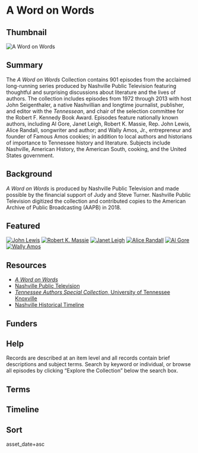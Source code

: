 # A Word on Words

## Thumbnail

![A Word on Words](https://s3.amazonaws.com/americanarchive.org/special-collections/John+Seigenthaler.cmky.jpg "A Word on Words")

## Summary

The <em>A Word on Words</em> Collection contains 901 episodes from the acclaimed long-running series produced by Nashville Public Television featuring thoughtful and surprising discussions about literature and the lives of authors. The collection includes episodes from 1972 through 2013 with host John Seigenthaler, a native Nashvillian and longtime journalist, publisher, and editor with the <em>Tennessean</em>, and chair of the selection committee for the Robert F. Kennedy Book Award. Episodes feature nationally known authors, including Al Gore, Janet Leigh, Robert K. Massie, Rep. John Lewis, Alice Randall, songwriter and author; and Wally Amos, Jr., entrepreneur and founder of Famous Amos cookies; in addition to local authors and historians of importance to Tennessee history and literature. Subjects include Nashville, American History, the American South, cooking, and the United States government.

## Background

<em>A Word on Words</em> is produced by Nashville Public Television and made possible by the financial support of Judy and Steve Turner. Nashville Public Television digitized the collection and contributed copies to the American Archive of Public Broadcasting (AAPB) in 2018.

## Featured

[![John Lewis](https://s3.amazonaws.com/americanarchive.org/special-collections/cpb-aacip_524-7p8tb0zq5k.jpg)](/catalog/cpb-aacip_524-7p8tb0zq5k)
[![Robert K. Massie](https://s3.amazonaws.com/americanarchive.org/special-collections/cpb-aacip_524-s17sn02722.jpg)](/catalog/cpb-aacip_524-s17sn02722)
[![Janet Leigh](https://s3.amazonaws.com/americanarchive.org/special-collections/cpb-aacip_524-901zc7sp7v.jpg)](/catalog/cpb-aacip_524-901zc7sp7v)
[![Alice Randall](https://s3.amazonaws.com/americanarchive.org/special-collections/cpb-aacip_524-4x54f1ng2k.jpg)](/catalog/cpb-aacip_524-4x54f1ng2k)
[![Al Gore](https://s3.amazonaws.com/americanarchive.org/special-collections/cpb-aacip_524-p26pz52p77.jpg)](/catalog/cpb-aacip_524-p26pz52p77)
[![Wally Amos](https://s3.amazonaws.com/americanarchive.org/special-collections/cpb-aacip_524-3x83j39z1s.jpg)](/catalog/cpb-aacip_524-3x83j39z1s)

## Resources

- [<em>A Word on Words</em>](http://awordonwords.org/)
- [Nashville Public Television](https://www.wnpt.org/)
- [<em>Tennessee Authors Special Collection</em>, University of Tennessee Knoxville](https://libguides.utk.edu/tnauthors/home)
- [Nashville Historical Timeline](https://www.nashville.gov/Play/History/Timeline.aspx)

## Funders

## Help

Records are described at an item level and all records contain brief descriptions and subject terms. Search by keyword or individual, or browse all episodes by clicking “Explore the Collection” below the search box.

## Terms

## Timeline

## Sort

asset_date+asc
